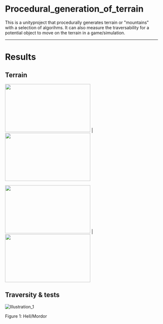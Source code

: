 # Procedural_generation_of_terrain
This is a unityproject that procedurally generates terrain or "mountains" with a selection of algorihms.
It can also measure the traversability for a potential object to move on the terrain in a game/simulation.

***

# Results

## Terrain

<img width="281" height="158" src="images/terrain/Mountains_1.png"> | <img width="281" height="158" src="images/terrain/Mountains_2.png">

<img width="281" height="158" src="images/terrain/Mountains_3.png"> | <img width="281" height="158" src="images/terrain/Mountains_4.png">

## Traversity & tests

![Illustration_1](terrain/Mountains_1.png)

Figure 1: Hell/Mordor

